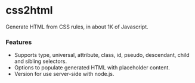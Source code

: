 css2html
===

Generate HTML from CSS rules, in about 1K of Javascript.

### Features

- Supports type, universal, attribute, class, id, pseudo, descendant, child and sibling selectors.
- Options to populate generated HTML with placeholder content.
- Version for use server-side with node.js.